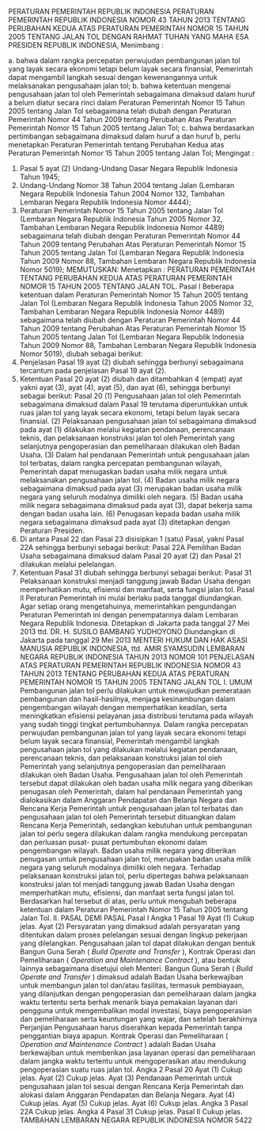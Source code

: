  PERATURAN PEMERINTAH REPUBLIK INDONESIA PERATURAN PEMERINTAH REPUBLIK INDONESIA NOMOR 43 TAHUN 2013 TENTANG PERUBAHAN KEDUA ATAS PERATURAN PEMERINTAH NOMOR 15 TAHUN 2005 TENTANG JALAN TOL
DENGAN RAHMAT TUHAN YANG MAHA ESA PRESIDEN REPUBLIK INDONESIA,
Menimbang :

a. bahwa dalam rangka percepatan perwujudan pembangunan jalan tol yang layak secara ekonomi tetapi belum layak secara finansial, Pemerintah dapat mengambil langkah sesuai dengan kewenangannya untuk melaksanakan pengusahaan jalan tol;
b. bahwa ketentuan mengenai pengusahaan jalan tol oleh Pemerintah sebagaimana dimaksud dalam huruf a belum diatur secara rinci dalam Peraturan Pemerintah Nomor 15 Tahun 2005 tentang Jalan Tol sebagaimana telah diubah dengan Peraturan Pemerintah Nomor 44 Tahun 2009 tentang Perubahan Atas Peraturan Pemerintah Nomor 15 Tahun 2005 tentang Jalan Tol;
c. bahwa berdasarkan pertimbangan sebagaimana dimaksud dalam huruf a dan huruf b, perlu menetapkan Peraturan Pemerintah tentang Perubahan Kedua atas Peraturan Pemerintah Nomor 15 Tahun 2005 tentang Jalan Tol;
Mengingat :

1. Pasal 5 ayat (2) Undang-Undang Dasar Negara Republik Indonesia Tahun 1945;
2. Undang-Undang Nomor 38 Tahun 2004 tentang Jalan (Lembaran Negara Republik Indonesia Tahun 2004 Nomor 132, Tambahan Lembaran Negara Republik Indonesia Nomor 4444);
3. Peraturan Pemerintah Nomor 15 Tahun 2005 tentang Jalan Tol (Lembaran Negara Republik Indonesia Tahun 2005 Nomor 32, Tambahan Lembaran Negara Republik Indonesia Nomor 4489) sebagaimana telah diubah dengan Peraturan Pemerintah Nomor 44 Tahun 2009 tentang Perubahan Atas Peraturan Pemerintah Nomor 15 Tahun 2005 tentang Jalan Tol (Lembaran Negara Republik Indonesia Tahun 2009 Nomor 88, Tambahan Lembaran Negara Republik Indonesia Nomor 5019);
MEMUTUSKAN:
 Menetapkan : PERATURAN PEMERINTAH TENTANG PERUBAHAN KEDUA ATAS PERATURAN PEMERINTAH NOMOR 15 TAHUN 2005 TENTANG JALAN TOL.
Pasal I
Beberapa ketentuan dalam Peraturan Pemerintah Nomor 15 Tahun 2005 tentang Jalan Tol (Lembaran Negara Republik Indonesia Tahun 2005 Nomor 32, Tambahan Lembaran Negara Republik Indonesia Nomor 4489) sebagaimana telah diubah dengan Peraturan Pemerintah Nomor 44 Tahun 2009 tentang Perubahan Atas Peraturan Pemerintah Nomor 15 Tahun 2005 tentang Jalan Tol (Lembaran Negara Republik Indonesia Tahun 2009 Nomor 88, Tambahan Lembaran Negara Republik Indonesia Nomor 5019), diubah sebagai berikut:
1. Penjelasan Pasal 19 ayat (2) diubah sehingga berbunyi sebagaimana tercantum pada penjelasan Pasal 19 ayat (2).
2. Ketentuan Pasal 20 ayat (2) diubah dan ditambahkan 4 (empat) ayat yakni ayat (3), ayat (4), ayat (5), dan ayat (6), sehingga berbunyi sebagai berikut:
Pasal 20
(1) Pengusahaan jalan tol oleh Pemerintah sebagaimana dimaksud dalam Pasal 19 terutama diperuntukkan untuk ruas jalan tol yang layak secara ekonomi, tetapi belum layak secara finansial.
(2) Pelaksanaan pengusahaan jalan tol sebagaimana dimaksud pada ayat (1) dilakukan melalui kegiatan pendanaan, perencanaan teknis, dan pelaksanaan konstruksi jalan tol oleh Pemerintah yang selanjutnya pengoperasian dan pemeliharaan dilakukan oleh Badan Usaha.
(3) Dalam hal pendanaan Pemerintah untuk pengusahaan jalan tol terbatas, dalam rangka percepatan pembangunan wilayah, Pemerintah dapat menugaskan badan usaha milik negara untuk melaksanakan pengusahaan jalan tol.
(4) Badan usaha milik negara sebagaimana dimaksud pada ayat (3) merupakan badan usaha milik negara yang seluruh modalnya dimiliki oleh negara.
(5) Badan usaha milik negara sebagaimana dimaksud pada ayat (3), dapat bekerja sama dengan badan usaha lain.
(6) Penugasan kepada badan usaha milik negara sebagaimana dimaksud pada ayat (3) ditetapkan dengan Peraturan Presiden.
3. Di antara Pasal 22 dan Pasal 23 disisipkan 1 (satu) Pasal, yakni Pasal 22A sehingga berbunyi sebagai berikut:
Pasal 22A
Pemilihan Badan Usaha sebagaimana dimaksud dalam Pasal 20 ayat (2) dan Pasal 21 dilakukan melalui pelelangan.
4. Ketentuan Pasal 31 diubah sehingga berbunyi sebagai berikut:
Pasal 31
Pelaksanaan konstruksi menjadi tanggung jawab Badan Usaha dengan memperhatikan mutu, efisiensi dan manfaat, serta fungsi jalan tol.
Pasal II
Peraturan Pemerintah ini mulai berlaku pada tanggal diundangkan.
Agar setiap orang mengetahuinya, memerintahkan pengundangan Peraturan Pemerintah ini dengan penempatannya dalam Lembaran Negara Republik Indonesia. Ditetapkan di Jakarta pada tanggal 27 Mei 2013 ttd. DR. H. SUSILO BAMBANG YUDHOYONO Diundangkan di Jakarta pada tanggal 29 Mei 2013 MENTERI HUKUM DAN HAK ASASI MANUSIA REPUBLIK INDONESIA, ttd. AMIR SYAMSUDIN LEMBARAN NEGARA REPUBLIK INDONESIA TAHUN 2013 NOMOR 101 PENJELASAN ATAS PERATURAN PEMERINTAH REPUBLIK INDONESIA NOMOR 43 TAHUN 2013 TENTANG PERUBAHAN KEDUA ATAS PERATURAN PEMERINTAH NOMOR 15 TAHUN 2005 TENTANG JALAN TOL I. UMUM Pembangunan jalan tol perlu dilakukan untuk mewujudkan pemerataan pembangunan dan hasil-hasilnya, menjaga kesinambungan dalam pengembangan wilayah dengan memperhatikan keadilan, serta meningkatkan efisiensi pelayanan jasa distribusi terutama pada wilayah yang sudah tinggi tingkat pertumbuhannya. Dalam rangka percepatan perwujudan pembangunan jalan tol yang layak secara ekonomi tetapi belum layak secara finansial, Pemerintah mengambil langkah pengusahaan jalan tol yang dilakukan melalui kegiatan pendanaan, perencanaan teknis, dan pelaksanaan konstruksi jalan tol oleh Pemerintah yang selanjutnya pengoperasian dan pemeliharaan dilakukan oleh Badan Usaha. Pengusahaan jalan tol oleh Pemerintah tersebut dapat dilakukan oleh badan usaha milik negara yang diberikan penugasan oleh Pemerintah, dalam hal pendanaan Pemerintah yang dialokasikan dalam Anggaran Pendapatan dan Belanja Negara dan Rencana Kerja Pemerintah untuk pengusahaan jalan tol terbatas dan pengusahaan jalan tol oleh Pemerintah tersebut dituangkan dalam Rencana Kerja Pemerintah, sedangkan kebutuhan untuk pembangunan jalan tol perlu segera dilakukan dalam rangka mendukung percepatan dan perluasan pusat- pusat pertumbuhan ekonomi dalam pengembangan wilayah. Badan usaha milik negara yang diberikan penugasan untuk pengusahaan jalan tol, merupakan badan usaha milik negara yang seluruh modalnya dimiliki oleh negara. Terhadap pelaksanaan konstruksi jalan tol, perlu dipertegas bahwa pelaksanaan konstruksi jalan tol menjadi tanggung jawab Badan Usaha dengan memperhatikan mutu, efisiensi, dan manfaat serta fungsi jalan tol. Berdasarkan hal tersebut di atas, perlu untuk mengubah beberapa ketentuan dalam Peraturan Pemerintah Nomor 15 Tahun 2005 tentang Jalan Tol. II. PASAL DEMI PASAL
Pasal I
Angka 1
Pasal 19
Ayat (1) Cukup jelas. Ayat (2) Persyaratan yang dimaksud adalah persyaratan yang ditentukan dalam proses pelelangan sesuai dengan lingkup pekerjaan yang dilelangkan. Pengusahaan jalan tol dapat dilakukan dengan bentuk Bangun Guna Serah ( _Build Operate and Transfer_ ), Kontrak Operasi dan Pemeliharaan ( _Operation and_ _Maintenance_ _Contract_ ), atau bentuk lainnya sebagaimana disetujui oleh Menteri. Bangun Guna Serah ( _Build Operate and Transfer_ ) dimaksud adalah Badan Usaha berkewajiban untuk membangun jalan tol dan/atau fasilitas, termasuk pembiayaan, yang dilanjutkan dengan pengoperasian dan pemeliharaan dalam jangka waktu tertentu serta berhak menarik biaya pemakaian layanan dari pengguna untuk mengembalikan modal investasi, biaya pengoperasian dan pemeliharaan serta keuntungan yang wajar, dan setelah berakhirnya Perjanjian Pengusahaan harus diserahkan kepada Pemerintah tanpa penggantian biaya apapun. Kontrak Operasi dan Pemeliharaan ( _Operation and_ _Maintenance_ _Contract_ ) adalah Badan Usaha berkewajiban untuk memberikan jasa layanan operasi dan pemeliharaan dalam jangka waktu tertentu untuk mengoperasikan atau mendukung pengoperasian suatu ruas jalan tol. Angka 2
Pasal 20
Ayat (1) Cukup jelas. Ayat (2) Cukup jelas. Ayat (3) Pendanaan Pemerintah untuk pengusahaan jalan tol sesuai dengan Rencana Kerja Pemerintah dan alokasi dalam Anggaran Pendapatan dan Belanja Negara. Ayat (4) Cukup jelas. Ayat (5) Cukup jelas. Ayat (6) Cukup jelas. Angka 3
Pasal 22A
Cukup jelas. Angka 4
Pasal 31
Cukup jelas.
Pasal II
Cukup jelas. TAMBAHAN LEMBARAN NEGARA REPUBLIK INDONESIA NOMOR 5422